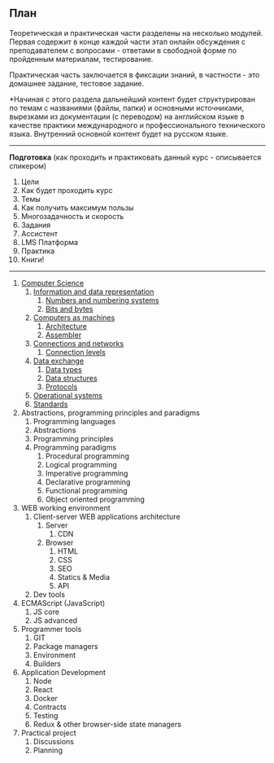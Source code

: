 ## План

Теоретическая и практическая части разделены на несколько модулей.
Первая содержит в конце каждой части этап онлайн обсуждения с преподавателем с вопросами - ответами в свободной форме по пройденным материалам, тестирование.

Практическая часть заключается в фиксации знаний, в частности - это домашнее задание, тестовое задание.

*Начиная с этого раздела дальнейший контент будет структурирован по темам с названиями (файлы, папки) и основными источниками, вырезками из документации (с переводом) на английском языке в качестве практики международного и профессионального технического языка. Внутренний основной контент будет на русском языке.

---

**Подготовка**
(как проходить и практиковать данный курс - описывается спикером)

1. Цели
2. Как будет проходить курс
3. Темы
4. Как получить максимум пользы
6. Многозадачность и скорость
7. Задания
8. Ассистент
10. LMS Платформа
11. Практика
12. Книги!

---

1. [Computer Science](/Computer%20science)
	1. [Information and data representation](/Computer%20science/Information%20and%20data%20representation)
		1. [Numbers and numbering systems](/Computer%20science/Information%20and%20data%20representation/Numbers%20and%20numbering%20systems)
		3. [Bits and bytes](/Computer%20science/Information%20and%20data%20representation/Bits%20and%20bytes)
	3. [Computers as machines](/Computer%20science//Computers%20as%20machines)
		1. [Architecture](/Computer%20science//Computers%20as%20machines/Architecture)
		2. [Assembler](/Computer%20science//Computers%20as%20machines/Assembler)
	4. [Connections and networks](/Computer%20science/Connections%20and%20networks)
		1. [Connection levels](/Computer%20science/Connections%20and%20networks/Connection%20levels)
	5. [Data exchange](/Computer%20science/Data%20exchange)
		1. [Data types](/Computer%20science/Data%20exchange/Data%20types)
		2. [Data structures](/Computer%20science/Data%20exchange/Data%20structures)
		3. [Protocols](/Computer%20science/Data%20exchange/Protocols)
	6. [Operational systems](/Computer%20science/Operational%20systems)
	7. [Standards](/Computer%20science/Standards)
2. Abstractions, programming principles and paradigms
	1. Programming languages
	2. Abstractions
	3. Programming principles
	4. Programming paradigms
		1. Procedural programming
		2. Logical programming
		3. Imperative programming
		4. Declarative programming
		5. Functional programming
		6. Object oriented programming 
3. WEB working environment
	1. Client-server WEB applications architecture
		1. Server
			1. CDN
		2. Browser
			1. HTML
			2. CSS
			3. SEO
			4. Statics & Media
			5. API
	2. Dev tools
4. ECMAScript (JavaScript)
	1. JS core
	2. JS advanced
5. Programmer tools
	1. GIT
	2. Package managers
	3. Environment
	5. Builders
6. Application Development
	1. Node
	2. React
	3. Docker
	4. Contracts
	5. Testing
	6. Redux & other browser-side state managers
7. Practical project
	1. Discussions
	2. Planning